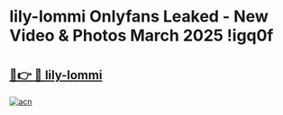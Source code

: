 # lily-lommi Onlyfans Leaked - New Video & Photos March 2025 !igq0f

# <h2><a href="https://ibd25e.iuczelnia.edu.pl?title=lily-lommi&ref=igq0f">🔗👉 🔴 lily-lommi</a></h2>

[![acn](https://github.com/user-attachments/assets/0f9c940e-d8b0-45ae-aac7-cd30a18b3e1c)](https://ibd25e.iuczelnia.edu.pl?title=lily-lommi&ref=igq0f)

